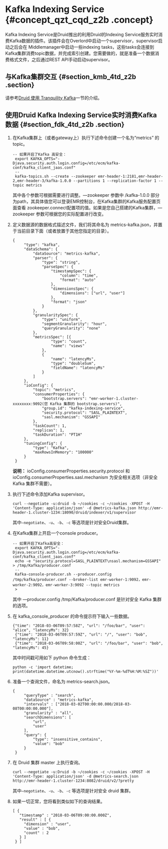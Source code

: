 # Kafka Indexing Service {#concept_qzt_cqd_z2b .concept}

Kafka Indexing Service是Druid推出的利用Druid的Indexing Service服务实时消费Kafka数据的插件。该插件会在Overlord中启动一个supervisor，supervisor启动之后会在 Middlemanager中启动一些indexing tasks，这些tasks会连接到Kafka集群消费topic数据，并完成索引创建。您需要做的，就是准备一个数据消费格式文件，之后通过REST API手动启动supervisor。

## 与Kafka集群交互 {#section_kmb_4td_z2b .section}

请参考[Druid 使用 Tranquility Kafka](cn.zh-CN/用户指南/开源组件介绍/Druid使用说明/Tranquility.md#)一节的介绍。

## 使用Druid Kafka Indexing Service实时消费Kafka数据 {#section_fdk_4td_z2b .section}

1.  在Kafka集群上（或者gateway上）执行下述命令创建一个名为“metrics” 的topic。

    ```
    -- 如果开启了Kafka 高安全：
     export KAFKA_OPTS="-Djava.security.auth.login.config=/etc/ecm/kafka-conf/kafka_client_jaas.conf"
     --
     kafka-topics.sh --create --zookeeper emr-header-1:2181,emr-header-2,emr-header-3/kafka-1.0.0 --partitions 1 --replication-factor 1 --topic metrics
    ```

    其中各个参数可根据需要进行调整。—zookeeper 参数中 /kafka-1.0.0 部分为path，其具体值您可以登录EMR控制台，在Kafka集群的Kafka服务配置页面查看 zookeeper.connect配置项的值。如果是您自己搭建的Kafka集群，—zookeeper 参数可根据您的实际配置进行改变。

2.  定义数据源的数据格式描述文件，我们将其命名为 metrics-kafka.json，并置于当前目录下面（或者放置于其他您指定的目录）。

    ```
    {
         "type": "kafka",
         "dataSchema": {
             "dataSource": "metrics-kafka",
             "parser": {
                 "type": "string",
                 "parseSpec": {
                     "timestampSpec": {
                         "column": "time",
                         "format": "auto"
                     },
                     "dimensionsSpec": {
                         "dimensions": ["url", "user"]
                     },
                     "format": "json"
                 }
             },
             "granularitySpec": {
                 "type": "uniform",
                 "segmentGranularity": "hour",
                 "queryGranularity": "none"
             },
             "metricsSpec": [{
                     "type": "count",
                     "name": "views"
                 },
                 {
                     "name": "latencyMs",
                     "type": "doubleSum",
                     "fieldName": "latencyMs"
                 }
             ]
         },
         "ioConfig": {
             "topic": "metrics",
             "consumerProperties": {
                 "bootstrap.servers": "emr-worker-1.cluster-xxxxxxxx:9092(您 Kafka 集群的 bootstrap.servers)",
                 "group.id": "kafka-indexing-service",
                 "security.protocol": "SASL_PLAINTEXT",
                 "sasl.mechanism": "GSSAPI"
             },
             "taskCount": 1,
             "replicas": 1,
             "taskDuration": "PT1H"
         },
         "tuningConfig": {
             "type": "Kafka",
             "maxRowsInMemory": "100000"
         }
     }
    ```

    **说明：** ioConfig.consumerProperties.security.protocol 和 ioConfig.consumerProperties.sasl.mechanism 为安全相关选项（非安全 Kafka 集群不需要）。

3.  执行下述命令添加Kafka supervisor。

    ```
    curl --negotiate -u:druid -b ~/cookies -c ~/cookies -XPOST -H 'Content-Type: application/json' -d @metrics-kafka.json http://emr-header-1.cluster-1234:18090/druid/indexer/v1/supervisor
    ```

    其中`—negotiate`、`-u`、`-b`、`-c` 等选项是针对安全Druid集群。

4.  在Kafka集群上开启一个console producer。

    ```
    -- 如果开启了Kafka高安全：
     export KAFKA_OPTS="-Djava.security.auth.login.config=/etc/ecm/kafka-conf/kafka_client_jaas.conf"
     echo -e "security.protocol=SASL_PLAINTEXT\nsasl.mechanism=GSSAPI" > /tmp/Kafka/producer.conf
     --
     Kafka-console-producer.sh --producer.config /tmp/kafka/producer.conf --broker-list emr-worker-1:9092，emr-worker-2:9092，emr-worker-3:9092 --topic metrics
     >
    ```

    其中 —producer.config /tmp/Kafka/producer.conf 是针对安全 Kafka 集群的选项。

5.  在 kafka\_console\_producer 的命令提示符下输入一些数据。

    ```
    {"time": "2018-03-06T09:57:58Z", "url": "/foo/bar", "user": "alice", "latencyMs": 32}
     {"time": "2018-03-06T09:57:59Z", "url": "/", "user": "bob", "latencyMs": 11}
     {"time": "2018-03-06T09:58:00Z", "url": "/foo/bar", "user": "bob", "latencyMs": 45}
    ```

    其中时间戳可用如下 python 命令生成：

    ```
    python -c 'import datetime; print(datetime.datetime.utcnow().strftime("%Y-%m-%dT%H:%M:%SZ"))'
    ```

6.  准备一个查询文件，命名为 metrics-search.json。

    ```
    {
         "queryType" : "search",
         "dataSource" : "metrics-kafka",
         "intervals" : ["2018-03-02T00:00:00.000/2018-03-08T00:00:00.000"],
         "granularity" : "all",
         "searchDimensions": [
             "url",
             "user"
         ],
         "query": {
             "type": "insensitive_contains",
             "value": "bob"
         }
     }
    ```

7.  在 Druid 集群 master 上执行查询。

    ```
    curl --negotiate -u:Druid -b ~/cookies -c ~/cookies -XPOST -H 'Content-Type: application/json' -d @metrics-search.json http://emr-header-1.cluster-1234:8082/druid/v2/?pretty
    ```

    其中`—negotiate`、`-u`、`-b`、`-c` 等选项是针对安全 druid 集群。

8.  如果一切正常，您将看到类似如下的查询结果。

    ```
    [ {
       "timestamp" : "2018-03-06T09:00:00.000Z",
       "result" : [ {
         "dimension" : "user",
         "value" : "bob",
         "count" : 2
       } ]
     } ]
    ```


